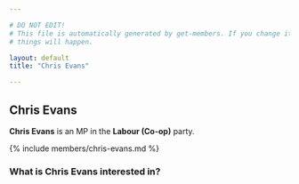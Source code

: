 ```yaml
---

# DO NOT EDIT!
# This file is automatically generated by get-members. If you change it, bad
# things will happen.

layout: default
title: "Chris Evans"

---
```


## Chris Evans

**Chris Evans** is an MP in the **Labour (Co-op)** party.

{% include members/chris-evans.md %}

### What is Chris Evans interested in?


